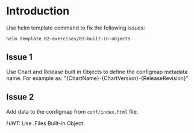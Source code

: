 # Introduction
Use helm template command to fix the following issues:

```
helm template 02-exercises/03-built-in-objects
```

## Issue 1
Use Chart and Release built in Objects to define the configmap metadata name.
For example as: "{ChartName}-{ChartVersion}-{ReleaseRevision}"

## Issue 2
Add data to the configmap from `conf/index.html` file.

*HINT:* Use .Files Built-in Object.
